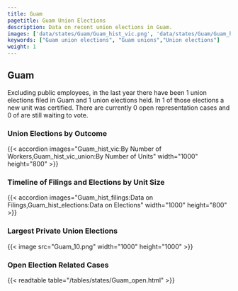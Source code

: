 ```yaml
---
title: Guam
pagetitle: Guam Union Elections
description: Data on recent union elections in Guam.
images: ['data/states/Guam/Guam_hist_vic.png', 'data/states/Guam/Guam_hist_size.png', 'data/states/Guam/Guam_10.png']
keywords: ["Guam union elections", "Guam unions","Union elections"]
weight: 1
---
```

##  Guam

Excluding public employees, in the last year there have been 1 union elections filed in Guam and 1 union elections held. In 1 of those elections a new unit was certified. There are currently 0 open representation cases and 0 of are still waiting to vote.

### Union Elections by Outcome
{{< accordion images="Guam_hist_vic:By Number of Workers,Guam_hist_vic_union:By Number of Units" width="1000" height="800" >}}

### Timeline of Filings and Elections by Unit Size
{{< accordion images="Guam_hist_filings:Data on Filings,Guam_hist_elections:Data on Elections" width="1000" height="800" >}}

### Largest Private Union Elections
{{< image src="Guam_10.png" width="1000" height="1000"  >}}

### Open Election Related Cases
{{< readtable table="/tables/states/Guam_open.html" >}}

